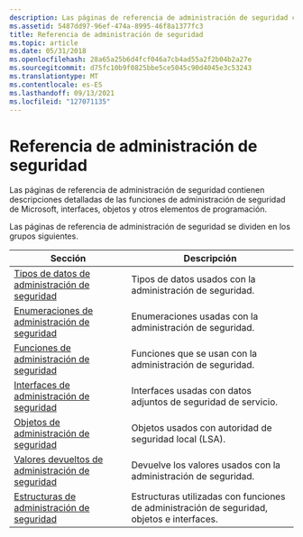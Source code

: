 ```yaml
---
description: Las páginas de referencia de administración de seguridad contienen descripciones detalladas de las funciones de administración de seguridad de Microsoft, interfaces, objetos y otros elementos de programación.
ms.assetid: 5487dd97-96ef-474a-8995-46f8a1377fc3
title: Referencia de administración de seguridad
ms.topic: article
ms.date: 05/31/2018
ms.openlocfilehash: 28a65a25b6d4fcf046a7cb4ad55a2f2b04b2a27e
ms.sourcegitcommit: d75fc10b9f0825bbe5ce5045c90d4045e3c53243
ms.translationtype: MT
ms.contentlocale: es-ES
ms.lasthandoff: 09/13/2021
ms.locfileid: "127071135"
---
```

# <a name="security-management-reference"></a>Referencia de administración de seguridad

Las páginas de referencia de administración de seguridad contienen descripciones detalladas de las funciones de administración de seguridad de Microsoft, interfaces, objetos y otros elementos de programación.

Las páginas de referencia de administración de seguridad se dividen en los grupos siguientes.

| Sección                                                           | Descripción                                                                  |
|-------------------------------------------------------------------|------------------------------------------------------------------------------|
| [Tipos de datos de administración de seguridad](management-data-types.md)       | Tipos de datos usados con la administración de seguridad.                                    |
| [Enumeraciones de administración de seguridad](management-enumerations.md)   | Enumeraciones usadas con la administración de seguridad.                                  |
| [Funciones de administración de seguridad](management-functions.md)         | Funciones que se usan con la administración de seguridad.                                     |
| [Interfaces de administración de seguridad](management-interfaces.md)       | Interfaces usadas con datos adjuntos de seguridad de servicio.                           |
| [Objetos de administración de seguridad](management-objects.md)             | Objetos usados con autoridad de seguridad local (LSA).                            |
| [Valores devueltos de administración de seguridad](management-return-values.md) | Devuelve los valores usados con la administración de seguridad.                                 |
| [Estructuras de administración de seguridad](management-structures.md)       | Estructuras utilizadas con funciones de administración de seguridad, objetos e interfaces. |



 

 

 



